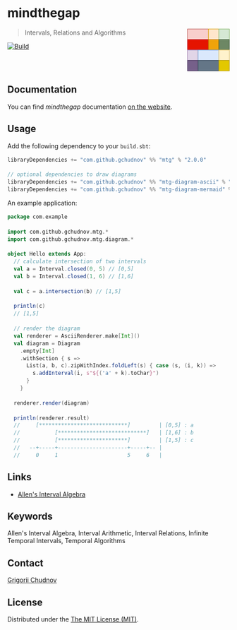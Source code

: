 # mindthegap

<img src="res/logo.svg" width="96px" height="96px" align="right" />

> Intervals, Relations and Algorithms

[![Build](https://github.com/gchudnov/mindthegap/actions/workflows/scala.yml/badge.svg?branch=main)](https://github.com/gchudnov/mindthegap/actions/workflows/scala.yml)

<br clear="right" /><!-- Turn off the wrapping for the logo image. -->

## Documentation

You can find _mindthegap_ documentation [on the website](https://gchudnov.github.io/mindthegap/).

## Usage

Add the following dependency to your `build.sbt`:

```scala
libraryDependencies += "com.github.gchudnov" %% "mtg" % "2.0.0"

// optional dependencies to draw diagrams
libraryDependencies += "com.github.gchudnov" %% "mtg-diagram-ascii" % "2.0.0"   // ascii
libraryDependencies += "com.github.gchudnov" %% "mtg-diagram-mermaid" % "2.0.0" // mermaid
```

An example application:

```scala
package com.example

import com.github.gchudnov.mtg.*
import com.github.gchudnov.mtg.diagram.*

object Hello extends App:
  // calculate intersection of two intervals
  val a = Interval.closed(0, 5) // [0,5]
  val b = Interval.closed(1, 6) // [1,6]

  val c = a.intersection(b) // [1,5]

  println(c)
  // [1,5]

  // render the diagram
  val renderer = AsciiRenderer.make[Int]()
  val diagram = Diagram
    .empty[Int]
    .withSection { s =>
      List(a, b, c).zipWithIndex.foldLeft(s) { case (s, (i, k)) =>
        s.addInterval(i, s"${('a' + k).toChar}")
      }
    }

  renderer.render(diagram)

  println(renderer.result)
  //     [****************************]         | [0,5] : a
  //           [****************************]   | [1,6] : b
  //           [**********************]         | [1,5] : c
  //   --+-----+----------------------+-----+-- |
  //     0     1                      5     6   |
```

## Links

- [Allen's Interval Algebra](https://www.ics.uci.edu/~alspaugh/cls/shr/allen.html)

## Keywords

Allen's Interval Algebra, Interval Arithmetic, Interval Relations, Infinite Temporal Intervals, Temporal Algorithms

## Contact

[Grigorii Chudnov](mailto:g.chudnov@gmail.com)

## License

Distributed under the [The MIT License (MIT)](LICENSE).
